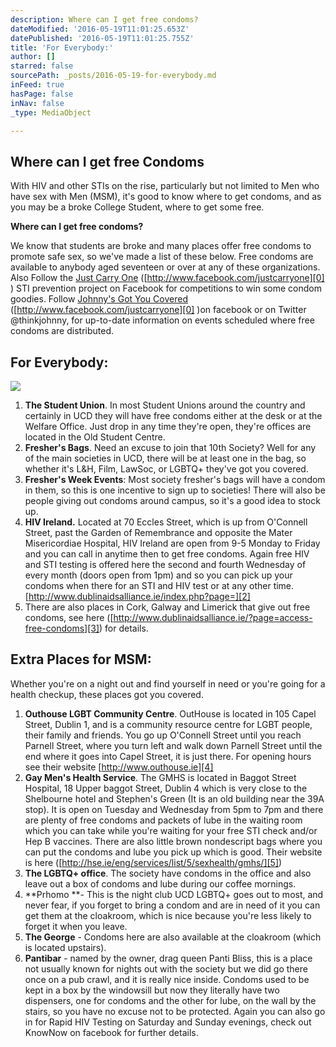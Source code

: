 ```yaml
---
description: Where can I get free condoms?
dateModified: '2016-05-19T11:01:25.653Z'
datePublished: '2016-05-19T11:01:25.755Z'
title: 'For Everybody:'
author: []
starred: false
sourcePath: _posts/2016-05-19-for-everybody.md
inFeed: true
hasPage: false
inNav: false
_type: MediaObject

---
```

<article style=""><h1>Where can I get free Condoms</h1><p>With HIV and other STIs on the rise, particularly but not limited to Men who have sex with Men (MSM), it's good to know where to get condoms, and as you may be a broke College Student, where to get some free. </p></article>

**Where can I get free condoms?**

We know that students are broke and many places offer free condoms to promote safe sex, so we've made a list of these below. Free condoms are available to anybody aged seventeen or over at any of these organizations. Also Follow the [Just Carry One][0] ([http://www.facebook.com/justcarryone][0] ) STI prevention project on Facebook for competitions to win some condom goodies. Follow [Johnny's Got You Covered][1] ([http://www.facebook.com/justcarryone][0] )on facebook or on Twitter @thinkjohnny, for up-to-date information on events scheduled where free condoms are distributed.

## For Everybody:
![](https://the-grid-user-content.s3-us-west-2.amazonaws.com/1864f5e1-ea0b-4a17-8237-cbfc54a31eb7.png)

1. **The Student Union**. In most Student Unions around the country and certainly in UCD they will have free condoms either at the desk or at the Welfare Office. Just drop in any time they're open, they're offices are located in the Old Student Centre.
2. **Fresher's Bags**. Need an excuse to join that 10th Society? Well for any of the main societies in UCD, there will be at least one in the bag, so whether it's L&H, Film, LawSoc, or LGBTQ+ they've got you covered.
3. **Fresher's Week Events**: Most society fresher's bags will have a condom in them, so this is one incentive to sign up to societies! There will also be people giving out condoms around campus, so it's a good idea to stock up.
4. **HIV Ireland.** Located at 70 Eccles Street, which is up from O'Connell Street, past the Garden of Remembrance and opposite the Mater Misericordiae Hospital, HIV Ireland are open from 9-5 Monday to Friday and you can call in anytime then to get free condoms. Again free HIV and STI testing is offered here the second and fourth Wednesday of every month (doors open from 1pm) and so you can pick up your condoms when there for an STI and HIV test or at any other time. [http://www.dublinaidsalliance.ie/index.php?page=][2]
5. There are also places in Cork, Galway and Limerick that give out free condoms, see here ([http://www.dublinaidsalliance.ie/?page=access-free-condoms][3]) for details.

## Extra Places for MSM:

Whether you're on a night out and find yourself in need or you're going for a health checkup, these places got you covered.

1. **Outhouse LGBT Community Centre**. OutHouse is located in 105 Capel Street, Dublin 1, and is a community resource centre for LGBT people, their family and friends. You go up O'Connell Street until you reach Parnell Street, where you turn left and walk down Parnell Street until the end where it goes into Capel Street, it is just there. For opening hours see their website [http://www.outhouse.ie][4]
2. **Gay Men's Health Service**. The GMHS is located in Baggot Street Hospital, 18 Upper baggot Street, Dublin 4 which is very close to the Shelbourne hotel and Stephen's Green (It is an old building near the 39A stop). It is open on Tuesday and Wednesday from 5pm to 7pm and there are plenty of free condoms and packets of lube in the waiting room which you can take while you're waiting for your free STI check and/or Hep B vaccines. There are also little brown nondescript bags where you can put the condoms and lube you pick up which is good. Their website is here ([http://hse.ie/eng/services/list/5/sexhealth/gmhs/][5])
3. **The LGBTQ+ office**. The society have condoms in the office and also leave out a box of condoms and lube during our coffee mornings.
4. **Prhomo **- This is the night club UCD LGBTQ+ goes out to most, and never fear, if you forget to bring a condom and are in need of it you can get them at the cloakroom, which is nice because you're less likely to forget it when you leave.
5. **The George** - Condoms here are also available at the cloakroom (which is located upstairs).
6. **Pantibar** - named by the owner, drag queen Panti Bliss, this is a place not usually known for nights out with the society but we did go there once on a pub crawl, and it is really nice inside. Condoms used to be kept in a box by the windowsill but now they literally have two dispensers, one for condoms and the other for lube, on the wall by the stairs, so you have no excuse not to be protected. Again you can also go in for Rapid HIV Testing on Saturday and Sunday evenings, check out KnowNow on facebook for further details.

[0]: http://www.facebook.com/justcarryone
[1]: http://www.facebook.com/thinkjohnny
[2]: http://www.dublinaidsalliance.ie/index.php?page=
[3]: http://www.dublinaidsalliance.ie/?page=access-free-condoms
[4]: http://www.outhouse.ie/
[5]: http://hse.ie/eng/services/list/5/sexhealth/gmhs/